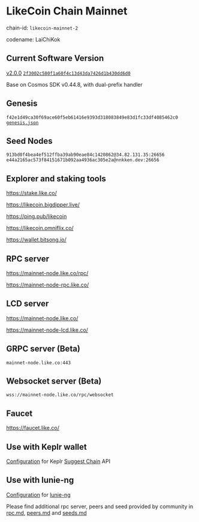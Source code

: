 # LikeCoin Chain Mainnet

chain-id: `likecoin-mainnet-2`

codename: LaiChiKok

## Current Software Version

[v2.0.0](https://github.com/likecoin/likecoin-chain/releases/tag/v2.0.0) [`2f3002c580f1a60f4c13d43da7426d1b430dd6d0`](https://github.com/likecoin/likecoin-chain/commit/2f3002c580f1a60f4c13d43da7426d1b430dd6d0)

Base on Cosmos SDK v0.44.8, with dual-prefix handler

## Genesis

`f42e1d49ca30f69ace60f5eb61416e9393d318083849e83d1fc33df4085462c0`
[`genesis.json`](./genesis.json)

## Seed Nodes

`913bd0f4bea4ef512ffba39ab90eae84c1420862@34.82.131.35:26656`
`e44a2165ac573f84151671b092aa4936ac305e2a@nnkken.dev:26656`

## Explorer and staking tools

https://stake.like.co/

https://likecoin.bigdipper.live/

https://ping.pub/likecoin

https://likecoin.omniflix.co/

https://wallet.bitsong.io/


## RPC server

https://mainnet-node.like.co/rpc/

https://mainnet-node-rpc.like.co/

## LCD server

https://mainnet-node.like.co/

https://mainnet-node-lcd.like.co/

## GRPC server (Beta)

`mainnet-node.like.co:443`

## Websocket server (Beta)

`wss://mainnet-node.like.co/rpc/websocket`

## Faucet

https://faucet.like.co/

## Use with Keplr wallet

[Configuration](keplr.json) for Keplr [Suggest Chain](https://docs.keplr.app/api/suggest-chain.html) API

## Use with lunie-ng

[Configuration](network.json) for [lunie-ng](https://github.com/likecoin/lunie-ng)

Please find additional rpc server, peers and seed provided by community in [rpc.md](rpc.md), [peers.md](peers.md) and [seeds.md](seeds.md)
